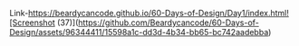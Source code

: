 Link-https://beardycancode.github.io/60-Days-of-Design/Day1/index.html![Screenshot (37)](https://github.com/Beardycancode/60-Days-of-Design/assets/96344411/15598a1c-dd3d-4b34-bb65-bc742aadebba)
